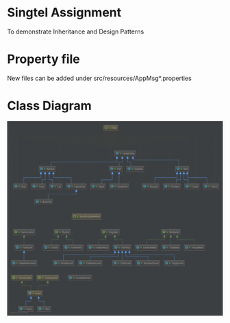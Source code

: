 # Singtel Assignment 
  To demonstrate Inheritance and Design Patterns
  
# Property file
  New files can be added under src/resources/AppMsg*.properties

# Class Diagram

   ![Class Diagram](ClassDiagram.png)
   